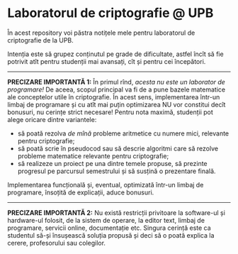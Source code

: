 # Laboratorul de criptografie @ UPB

În acest repository voi păstra notițele mele pentru laboratorul de criptografie de la UPB.

Intenția este să grupez conținutul pe grade de dificultate, astfel încît să fie potrivit
atît pentru studenții mai avansați, cît și pentru cei începători.

-------

**PRECIZARE IMPORTANTĂ 1:** În primul rînd, *acesta nu este un laborator de programare!*
De aceea, scopul principal va fi de a pune bazele matematice ale conceptelor utile
în criptografie. În acest sens, implementarea într-un limbaj de programare și cu atît
mai puțin optimizarea NU vor constitui decît bonusuri, nu cerințe strict necesare!
Pentru nota maximă, studenții pot alege oricare dintre variantele:
- să poată rezolva *de mînă* probleme aritmetice cu numere mici, relevante pentru criptografie;
- să poată scrie în pseudocod sau să descrie algoritmi care să rezolve probleme matematice relevante pentru criptografie;
- să realizeze un proiect pe una dintre temele propuse, să prezinte progresul pe parcursul semestrului și să susțină o prezentare finală.

Implementarea funcțională și, eventual, optimizată într-un limbaj de programare, însoțită de explicații, aduce bonusuri.

-----------

**PRECIZARE IMPORTANTĂ 2:** Nu există restricții privitoare la software-ul și hardware-ul
folosit, de la sistem de operare, la editor text, limbaj de programare, servicii online,
documentație etc. Singura cerință este ca studentul să-și însușească soluția propusă
și deci să o poată explica la cerere, profesorului sau colegilor.

